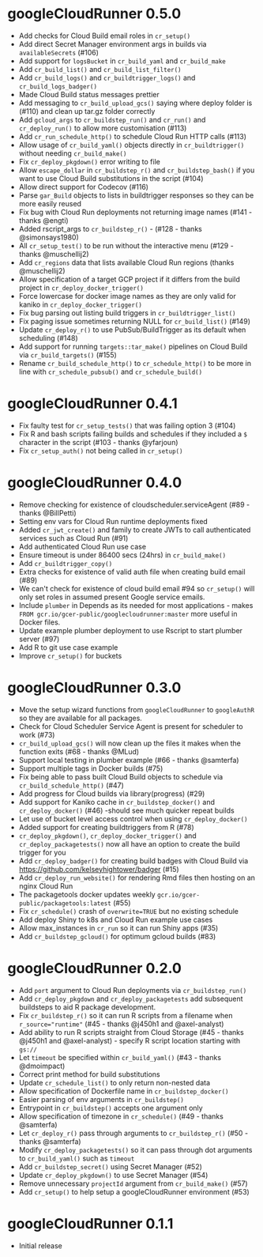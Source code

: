 # googleCloudRunner 0.5.0

* Add checks for Cloud Build email roles in `cr_setup()`
* Add direct Secret Manager environment args in builds via `availableSecrets` (#106)
* Add support for `logsBucket` in `cr_build_yaml` and `cr_build_make`
* Add `cr_build_list()` and `cr_build_list_filter()` 
* Add `cr_build_logs()` and `cr_buildtrigger_logs()` and `cr_build_logs_badger()`
* Made Cloud Build status messages prettier
* Add messaging to `cr_build_upload_gcs()` saying where deploy folder is (#110) and clean up tar.gz folder correctly
* Add `gcloud_args` to `cr_buildstep_run()` and `cr_run()` and `cr_deploy_run()` to allow more customisation (#113)
* Add `cr_run_schedule_http()` to schedule Cloud Run HTTP calls (#113)
* Allow usage of `cr_build_yaml()` objects directly in `cr_buildtrigger()` without needing `cr_build_make()`
* Fix `cr_deploy_pkgdown()` error writing to file
* Allow `escape_dollar` in `cr_buildstep_r()` and `cr_buildstep_bash()` if you want to use Cloud Build substitutions in the script (#104)
* Allow direct support for Codecov (#116)
* Parse `gar_Build` objects to lists in buildtrigger responses so they can be more easily reused
* Fix bug with Cloud Run deployments not returning image names (#141 - thanks @engti)
* Added rscript_args to `cr_buildstep_r()` - (#128 - thanks @simonsays1980)
* All `cr_setup_test()` to be run without the interactive menu (#129 - thanks @muschellij2)
* Add `cr_regions` data that lists available Cloud Run regions (thanks @muschellij2)
* Allow specification of a target GCP project if it differs from the build project in `cr_deploy_docker_trigger()`
* Force lowercase for docker image names as they are only valid for kaniko in `cr_deploy_docker_trigger()`
* Fix bug parsing out listing build triggers in `cr_buildtrigger_list()`
* Fix paging issue sometimes returning NULL for `cr_build_list()` (#149)
* Update `cr_deploy_r()` to use PubSub/BuildTrigger as its default when scheduling (#148)
* Add support for running `targets::tar_make()` pipelines on Cloud Build via `cr_build_targets()` (#155)
* Rename `cr_build_schedule_http()` to `cr_schedule_http()` to be more in line with `cr_schedule_pubsub()` and `cr_schedule_build()`

# googleCloudRunner 0.4.1

* Fix faulty test for `cr_setup_tests()` that was failing option 3 (#104)
* Fix R and bash scripts failing builds and schedules if they included a `$` character in the script (#103 - thanks @yfarjoun)
* Fix `cr_setup_auth()` not being called in `cr_setup()`

# googleCloudRunner 0.4.0

* Remove checking for existence of cloudscheduler.serviceAgent (#89 - thanks @BillPetti)
* Setting env vars for Cloud Run runtime deployments fixed 
* Added `cr_jwt_create()` and family to create JWTs to call authenticated services such as Cloud Run (#91)
* Add authenticated Cloud Run use case
* Ensure timeout is under 86400 secs (24hrs) in `cr_build_make()`
* Add `cr_buildtrigger_copy()`
* Extra checks for existence of valid auth file when creating build email (#89)
* We can't check for existence of cloud build email #94 so `cr_setup()` will only set roles in assumed present Google service emails.
* Include `plumber` in Depends as its needed for most applications - makes `FROM gcr.io/gcer-public/googlecloudrunner:master` more useful in Docker files.
* Update example plumber deployment to use Rscript to start plumber server (#97)
* Add R to git use case example
* Improve `cr_setup()` for buckets

# googleCloudRunner 0.3.0

* Move the setup wizard functions from `googleCloudRunner` to `googleAuthR` so they are available for all packages.
* Check for Cloud Scheduler Service Agent is present for scheduler to work (#73)
* `cr_build_upload_gcs()` will now clean up the files it makes when the function exits (#68 - thanks @MLud)
* Support local testing in plumber example (#66 - thanks @samterfa)
* Support multiple tags in Docker builds (#75)
* Fix being able to pass built Cloud Build objects to schedule via `cr_build_schedule_http()` (#47)
* Add progress for Cloud builds via library(progress) (#29)
* Add support for Kaniko cache in `cr_buildstep_docker()` and `cr_deploy_docker()` (#46) -should see much quicker repeat builds
* Let use of bucket level access control when using `cr_deploy_docker()`
* Added support for creating buildtriggers from R (#78)
* `cr_deploy_pkgdown()`, `cr_deploy_docker_trigger()` and `cr_deploy_packagetests()` now all have an option to create the build trigger for you
* Add `cr_deploy_badger()` for creating build badges with Cloud Build via https://github.com/kelseyhightower/badger (#15)
* Add `cr_deploy_run_website()` for rendering Rmd files then hosting on an nginx Cloud Run
* The packagetools docker updates weekly `gcr.io/gcer-public/packagetools:latest` (#55)
* Fix `cr_schedule()` crash of `overwrite=TRUE` but no existing schedule
* Add deploy Shiny to k8s and Cloud Run example use cases
* Allow max_instances in `cr_run` so it can run Shiny apps (#35)
* Add `cr_buildstep_gcloud()` for optimum gcloud builds (#83)

# googleCloudRunner 0.2.0

* Add `port` argument to Cloud Run deployments via `cr_buildstep_run()`
* Add `cr_deploy_pkgdown` and `cr_deploy_packagetests` add subsequent buildsteps to aid R package development.
* Fix `cr_buildstep_r()` so it can run R scripts from a filename when `r_source="runtime"` (#45 - thanks @j450h1 and @axel-analyst)
* Add ability to run R scripts straight from Cloud Storage (#45 - thanks @j450h1 and @axel-analyst) - specify R script location starting with `gs://`
* Let `timeout` be specified within `cr_build_yaml()` (#43 - thanks @dmoimpact)
* Correct print method for build substitutions
* Update `cr_schedule_list()` to only return non-nested data
* Allow specification of Dockerfile name in `cr_buildstep_docker()`
* Easier parsing of env arguments in `cr_buildstep()`
* Entrypoint in `cr_buildstep()` accepts one argument only
* Allow specification of timezone in `cr_schedule()` (#49 - thanks @samterfa)
* Let `cr_deploy_r()` pass through arguments to `cr_buildstep_r()` (#50 - thanks @samterfa)
* Modify `cr_deploy_packagetests()` so it can pass through dot arguments to `cr_build_yaml()` such as `timeout`
* Add `cr_buildstep_secret()` using Secret Manager (#52)
* Update `cr_deploy_pkgdown()` to use Secret Manager (#54)
* Remove unnecessary `projectId` argument from `cr_build_make()` (#57)
* Add `cr_setup()` to help setup a googleCloudRunner environment (#53)

# googleCloudRunner 0.1.1

* Initial release

